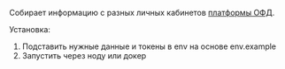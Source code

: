 Собирает информацию с разных личных кабинетов [платформы ОФД](https://platformaofd.ru/).

Установка: 
1. Подставить нужные данные и токены в env на основе env.example
2. Запустить через ноду или докер
